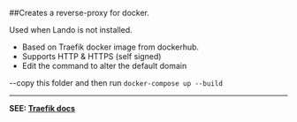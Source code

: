 ##Creates a reverse-proxy for docker.

Used when Lando is not installed.

* Based on Traefik docker image from dockerhub.
* Supports HTTP & HTTPS (self signed)
* Edit the command to alter the default domain

--copy this folder and then run `docker-compose up --build`

---

**SEE: [Traefik docs](https://docs.traefik.io/)**